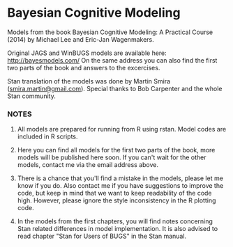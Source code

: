 # Bayesian Cognitive Modeling

Models from the book Bayesian Cognitive Modeling: A Practical Course (2014) by Michael Lee and Eric-Jan Wagenmakers.

Original JAGS and WinBUGS models are available here: http://bayesmodels.com/ 
On the same address you can also find the first two parts of the book and answers to the excercises. 

Stan translation of the models was done by Martin Smira (smira.martin@gmail.com). Special thanks to Bob Carpenter and the whole Stan community.

### NOTES 

1. All models are prepared for running from R using rstan. Model codes are included in R scripts.

2. Here you can find all models for the first two parts of the book, more models will be published here soon. If you can't wait for the other models, contact me via the email address above.

3. There is a chance that you'll find a mistake in the models, please let me know if you do. Also contact me if you have suggestions to improve the code, but keep in mind that we want to keep readability of the code high. However, please ignore the style inconsistency in the R plotting code. 

4. In the models from the first chapters, you will find notes concerning Stan related differences in model implementation. It is also advised to read chapter "Stan for Users of BUGS" in the Stan manual.
